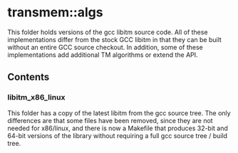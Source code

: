 transmem::algs
====

This folder holds versions of the gcc libitm source code.  All of these
implementations differ from the stock GCC libitm in that they can be built
without an entire GCC source checkout.  In addition, some of these
implementations add additional TM algorithms or extend the API.

Contents
-----

### libitm_x86_linux

This folder has a copy of the latest libitm from the gcc source tree.  The
only differences are that some files have been removed, since they are not
needed for x86/linux, and there is now a Makefile that produces 32-bit and
64-bit versions of the library without requiring a full gcc source tree /
build tree.
